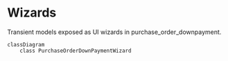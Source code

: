# Wizards

Transient models exposed as UI wizards in purchase_order_downpayment.

```mermaid
classDiagram
    class PurchaseOrderDownPaymentWizard
```
